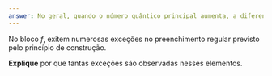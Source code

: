 ```yaml
---
answer: No geral, quando o número quântico principal aumenta, a diferença de energia entre os orbitais fica cada vez menor. Essa tendência indica que não é necessária uma grande quantidade de energia para rearranjar a estrutura eletrônica.
---
```


No bloco $f$, exitem numerosas exceções no preenchimento regular previsto pelo princípio de construção.

**Explique** por que tantas exceções são observadas nesses elementos.
